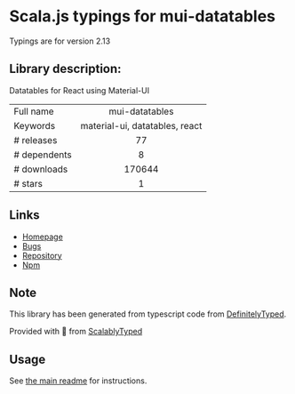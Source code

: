 
# Scala.js typings for mui-datatables

Typings are for version 2.13

## Library description:
Datatables for React using Material-UI

|                    |                 |
| ------------------ | :-------------: |
| Full name          | mui-datatables |
| Keywords           | material-ui, datatables, react |
| # releases         | 77 |
| # dependents       | 8 |
| # downloads        | 170644 |
| # stars            | 1 |

## Links
- [Homepage](https://github.com/gregnb/mui-datatables#readme)
- [Bugs](https://github.com/gregnb/mui-datatables/issues)
- [Repository](https://github.com/gregnb/mui-datatables)
- [Npm](https://www.npmjs.com/package/mui-datatables)
    


## Note
This library has been generated from typescript code from [DefinitelyTyped](https://definitelytyped.org).

Provided with :purple_heart: from [ScalablyTyped](https://github.com/oyvindberg/ScalablyTyped)

## Usage
See [the main readme](../../readme.md) for instructions.



